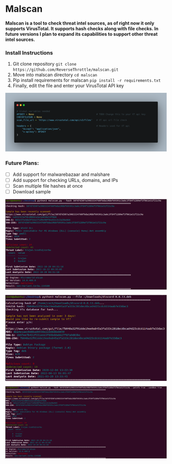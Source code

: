 # Malscan
**Malscan is a tool to check threat intel sources, as of right now it only supports VirusTotal. It supports hash checks along with file checks. In future versions I plan to expand its capabilities to support other threat intel sources.**


### Install Instructions
1. Git clone repository
`git clone https://github.com/ReverseThrottle/malscan.git`
2. Move into malscan directory
`cd malscan`
3. Pip install requirements for malscan
`pip install -r requirements.txt`
4. Finally, edit the file and enter your VirusTotal API key

![My Image](images/vt_api.png)

### Future Plans:
- [ ] Add support for malwarebazaar and malshare
- [ ] Add support for checking URLs, domains, and IPs
- [ ] Scan multiple file hashes at once
- [ ] Download sample

![My Image](images/malscan_hash.png)

![My Image](images/malscan_file.png)

![My Image](images/malscan_flags.png)

